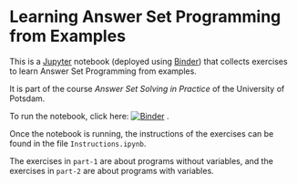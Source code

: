 # Learning Answer Set Programming from Examples

This is a [Jupyter](https://jupyter.org/) notebook 
(deployed using [Binder](https://mybinder.readthedocs.io/en/latest/introduction.html#what-is-a-binder))
that collects exercises to learn Answer Set Programming from examples.

It is part of the course _Answer Set Solving in Practice_ of the University of Potsdam.

To run the notebook, click here: [![Binder](https://mybinder.org/badge_logo.svg)](https://mybinder.org/v2/gh/potassco-asp-course/notebooks.git/WiSe20)
.

Once the notebook is running, 
the instructions of the exercises can be found in the file ``Instructions.ipynb``.

The exercises in ``part-1`` are about programs without variables, and
the exercises in ``part-2`` are about programs with variables.

